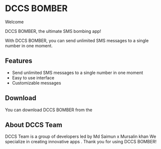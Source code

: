 # DCCS BOMBER

Welcome 

DCCS BOMBER, the ultimate SMS bombing app!

With DCCS BOMBER, you can send unlimited SMS messages to a single number in one moment.

## Features
- Send unlimited SMS messages to a single number in one moment
- Easy to use interface
- Customizable messages

          
## Download

You can download DCCS BOMBER from the


## About DCCS Team  

DCCS Team is a group of developers led by Md Saimun x Mursalin khan
We specialize in creating innovative apps .
Thank you for using DCCS BOMBER!
